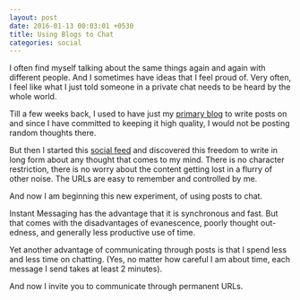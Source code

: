 ```yaml
---
layout: post
date: 2016-01-13 00:03:01 +0530
title: Using Blogs to Chat
categories: social
---
```


I often find myself talking about the same things again and again with different people. And I sometimes have ideas that I feel proud of. Very often, I feel like what I just told someone in a private chat needs to be heard by the whole world.

Till a few weeks back, I used to have just my [primary blog](http://blog.learnlearn.in) to write posts on and since I have committed to keeping it high quality, I would not be posting random thoughts there.

But then I started this [social feed](/social-feed/) and discovered this freedom to write in long form about any thought that comes to my mind. There is no character restriction, there is no worry about the content getting lost in a flurry of other noise. The URLs are easy to remember and controlled by me.

And now I am beginning this new experiment, of using posts to chat.

Instant Messaging has the advantage that it is synchronous and fast. But that comes with the disadvantages of evanescence, poorly thought out-edness, and generally less productive use of time.

Yet another advantage of communicating through posts is that I spend less and less time on chatting. (Yes, no matter how careful I am about time, each message I send takes at least 2 minutes).

And now I invite you to communicate through permanent URLs.